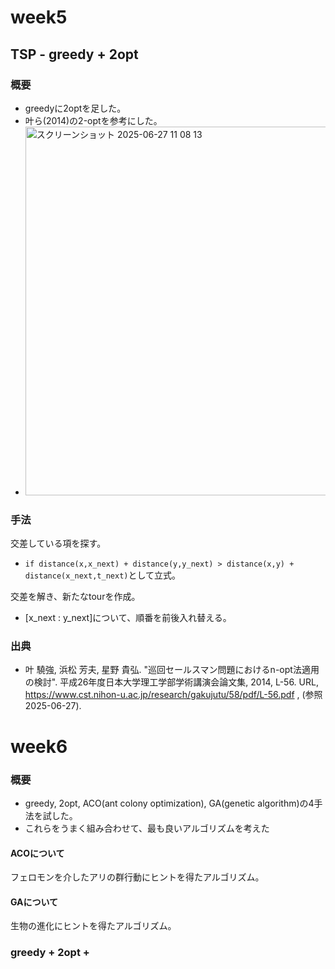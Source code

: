 # week5

## TSP - greedy + 2opt
### 概要
- greedyに2optを足した。
- 叶ら(2014)の2-optを参考にした。
- <img width="590" alt="スクリーンショット 2025-06-27 11 08 13" src="https://github.com/user-attachments/assets/6ea8f500-2b8d-44fb-af39-38e8add10ba6" />

### 手法
交差している項を探す。
- `if distance(x,x_next) + distance(y,y_next) > distance(x,y) + distance(x_next,t_next)`として立式。

交差を解き、新たなtourを作成。
- [x_next : y_next]について、順番を前後入れ替える。

### 出典
- 叶 驍強, 浜松 芳夫, 星野 貴弘. "巡回セールスマン問題におけるn-opt法適用の検討". 平成26年度日本大学理工学部学術講演会論文集, 2014, L-56.
URL, https://www.cst.nihon-u.ac.jp/research/gakujutu/58/pdf/L-56.pdf , (参照 2025-06-27).


# week6
### 概要
- greedy, 2opt, ACO(ant colony optimization), GA(genetic algorithm)の4手法を試した。
- これらをうまく組み合わせて、最も良いアルゴリズムを考えた

#### ACOについて
フェロモンを介したアリの群行動にヒントを得たアルゴリズム。

#### GAについて
生物の進化にヒントを得たアルゴリズム。

### greedy + 2opt + 